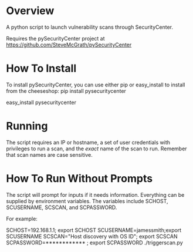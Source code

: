 # Overview
A python script to launch vulnerability scans through SecurityCenter.

Requires the pySecurityCenter project at https://github.com/SteveMcGrath/pySecurityCenter

# How To Install
To install pySecurityCenter, you can use either pip or easy_install to install from the cheeseshop:
  pip install pysecuritycenter

  easy_install pysecuritycenter

# Running
The script requires an IP or hostname, a set of user credentials with privileges to run a scan, and the *exact* name of the scan to run.  Remember that scan names are case sensitive.

# How To Run Without Prompts

The script will prompt for inputs if it needs information.  Everything can be supplied by environment variables.  The variables include SCHOST, SCUSERNAME, SCSCAN, and SCPASSWORD.

For example:

SCHOST=192.168.1.1; export SCHOST
SCUSERNAME=jamessmith;export SCUSERNAME
SCSCAN="Host discovery with OS ID"; export SCSCAN
SCPASSWORD=************ ; export SCPASSWORD
./triggerscan.py
